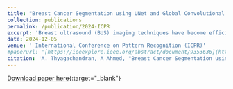 ```yaml
---
title: "Breast Cancer Segmentation using UNet and Global Convolutional Networks"
collection: publications
permalink: /publication/2024-ICPR
excerpt: 'Breast ultrasound (BUS) imaging techniques have become efficient tools for cancer diagnosis. Convolutional neural network (CNN) based encoder-decoder architectures have been widely used for the automated segmentation of tumours in BUS images, assisting in breast cancer diagnoses. However, these models have limitations in capturing long-range dependencies. To overcome this limitation, various deep learning techniques, such as atrous convolution, attention mechanisms, and transformer encoder-based models, have been introduced to capture long-range dependencies in feature maps, improving segmentation accuracy by considering larger receptive fields and global context. As modelling techniques evolve, there is a shift towards more complex and intricate designs. This study proposes a simple yet effective model that combines UNet and Global Convolutional Network (GCN) architectures for breast lesion segmentation. By leveraging the GCN block, our model captures broader receptive fields with a simpler design strategy. We have demonstrated the efficacy of our approach through various experiments, including kernel size analysis, model component evaluation, and data preprocessing assessment. The proposed model has been evaluated using four-fold cross-validation with BUSI and Dataset-B datasets. Additionally, models trained on both datasets have been validated with a blind test dataset, where our model demonstrates better performance compared to state-of-the-art methods, achieving a 4.9% and 6.7% improvement in Intersection over Union (IoU) score, respectively. The robustness analysis and external validation experiments underscore the superior generalization performance of our model in breast lesion segmentation tasks.'
date: 2024-12-05
venue: ' International Conference on Pattern Recognition (ICPR)'
#paperurl: '[https://ieeexplore.ieee.org/abstract/document/9353636](https://ieeexplore.ieee.org/abstract/document/10631650)'
citation: 'A. Thyagachandran, A Ahmed, "Breast Cancer Segmentation using UNet and Global Convolutional Networks," 2024, International Conference on Pattern Recognition (ICPR) Kolkata, India, 2024.'
---
```


[Download paper here](https://aanandt.github.io/files/01175.pdf){:target="_blank"}
<div> 
<div id="adobe-dc-view" style="width: 100%;"></div> 
<script src="https://documentcloud.adobe.com/view-sdk/main.js"></script> 
<script type="text/javascript"> 
document.addEventListener("adobe_dc_view_sdk.ready", function(){ 
var adobeDCView = new AdobeDC.View({clientId: "a9f90938a3af4ae8b97f7768ee680c05", divId: "adobe-dc-view"});
adobeDCView.previewFile({
content:{location: {url: "https://aanandt.github.io/files/01175.pdf"}},
metaData:{fileName: "01175.pdf"}
}, {embedMode: "IN_LINE"});
});
</script>
</div>
